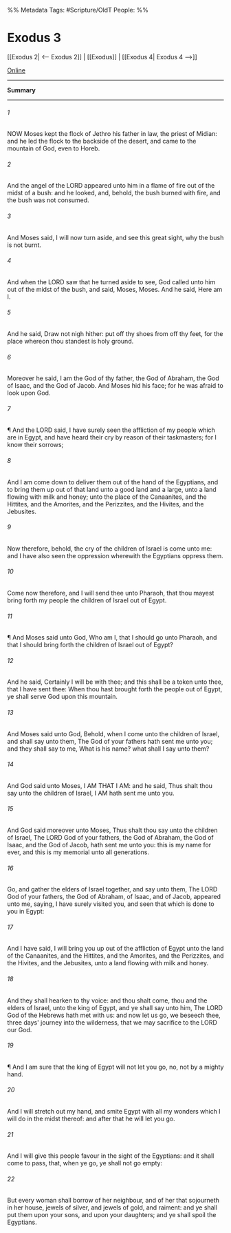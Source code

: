 

%% Metadata
Tags: #Scripture/OldT
People: 
%%
# Exodus 3
[[Exodus 2| <-- Exodus 2]] | [[Exodus]] | [[Exodus 4| Exodus 4 -->]]

[Online](https://churchofjesuschrist.org/study/scriptures/ot/ex/3?lang=eng)

---
__Summary__



---

###### 1
NOW Moses kept the flock of Jethro his father in law, the priest of Midian: and he led the flock to the backside of the desert, and came to the mountain of God, even to Horeb.
###### 2
And the angel of the LORD appeared unto him in a flame of fire out of the midst of a bush: and he looked, and, behold, the bush burned with fire, and the bush was not consumed.
###### 3
And Moses said, I will now turn aside, and see this great sight, why the bush is not burnt.
###### 4
And when the LORD saw that he turned aside to see, God called unto him out of the midst of the bush, and said, Moses, Moses.  And he said, Here am I.
###### 5
And he said, Draw not nigh hither: put off thy shoes from off thy feet, for the place whereon thou standest is holy ground.
###### 6
Moreover he said, I am the God of thy father, the God of Abraham, the God of Isaac, and the God of Jacob.  And Moses hid his face; for he was afraid to look upon God.
###### 7
¶ And the LORD said, I have surely seen the affliction of my people which are in Egypt, and have heard their cry by reason of their taskmasters; for I know their sorrows;
###### 8
And I am come down to deliver them out of the hand of the Egyptians, and to bring them up out of that land unto a good land and a large, unto a land flowing with milk and honey; unto the place of the Canaanites, and the Hittites, and the Amorites, and the Perizzites, and the Hivites, and the Jebusites.
###### 9
Now therefore, behold, the cry of the children of Israel is come unto me: and I have also seen the oppression wherewith the Egyptians oppress them.
###### 10
Come now therefore, and I will send thee unto Pharaoh, that thou mayest bring forth my people the children of Israel out of Egypt.
###### 11
¶ And Moses said unto God, Who am I, that I should go unto Pharaoh, and that I should bring forth the children of Israel out of Egypt?
###### 12
And he said, Certainly I will be with thee; and this shall be a token unto thee, that I have sent thee: When thou hast brought forth the people out of Egypt, ye shall serve God upon this mountain.
###### 13
And Moses said unto God, Behold, when I come unto the children of Israel, and shall say unto them, The God of your fathers hath sent me unto you; and they shall say to me, What is his name?  what shall I say unto them?
###### 14
And God said unto Moses, I AM THAT I AM: and he said, Thus shalt thou say unto the children of Israel, I AM hath sent me unto you.
###### 15
And God said moreover unto Moses, Thus shalt thou say unto the children of Israel, The LORD God of your fathers, the God of Abraham, the God of Isaac, and the God of Jacob, hath sent me unto you: this is my name for ever, and this is my memorial unto all generations.
###### 16
Go, and gather the elders of Israel together, and say unto them, The LORD God of your fathers, the God of Abraham, of Isaac, and of Jacob, appeared unto me, saying, I have surely visited you, and seen that which is done to you in Egypt:
###### 17
And I have said, I will bring you up out of the affliction of Egypt unto the land of the Canaanites, and the Hittites, and the Amorites, and the Perizzites, and the Hivites, and the Jebusites, unto a land flowing with milk and honey.
###### 18
And they shall hearken to thy voice: and thou shalt come, thou and the elders of Israel, unto the king of Egypt, and ye shall say unto him, The LORD God of the Hebrews hath met with us: and now let us go, we beseech thee, three days' journey into the wilderness, that we may sacrifice to the LORD our God.
###### 19
¶ And I am sure that the king of Egypt will not let you go, no, not by a mighty hand.
###### 20
And I will stretch out my hand, and smite Egypt with all my wonders which I will do in the midst thereof: and after that he will let you go.
###### 21
And I will give this people favour in the sight of the Egyptians: and it shall come to pass, that, when ye go, ye shall not go empty:
###### 22
But every woman shall borrow of her neighbour, and of her that sojourneth in her house, jewels of silver, and jewels of gold, and raiment: and ye shall put them upon your sons, and upon your daughters; and ye shall spoil the Egyptians.



